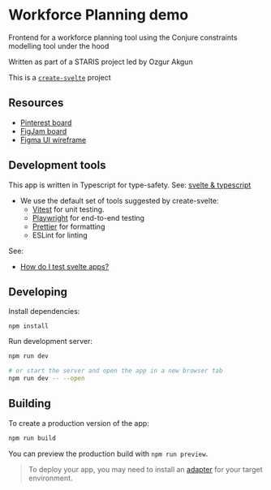 # Workforce Planning demo

Frontend for a workforce planning tool using the Conjure constraints modelling tool under the hood

Written as part of a STARIS project led by Ozgur Akgun

This is a [`create-svelte`](https://github.com/sveltejs/kit/tree/main/packages/create-svelte) project

## Resources

- [Pinterest board](https://www.pinterest.co.uk/hotdogice0/staris-2024-ui/)
- [FigJam board](https://www.figma.com/board/yIjbMS3WQcrM8b9vHYLCl3/Whiteboard?node-id=0-1&t=c8V2wENENyR81JPP-1)
- [Figma UI wireframe](https://www.figma.com/design/irzfj48pXn8jfiYQ7XBCVP/UI-Wireframe?node-id=183-23584&t=t7OhI3Lw7eZROIcT-1)

## Development tools

This app is written in Typescript for type-safety. See: [svelte & typescript](https://svelte.dev/docs/typescript)

- We use the default set of tools suggested by create-svelte:
  - [Vitest](https://vitest.dev/) for unit testing.
  - [Playwright](https://playwright.dev/) for end-to-end testing
  - [Prettier](https://prettier.io/) for formatting
  - ESLint for linting

See:

- [How do I test svelte apps?](https://svelte.dev/docs/faq#how-do-i-test-svelte-apps)

## Developing

Install dependencies:

```
npm install
```

Run development server:

```bash
npm run dev

# or start the server and open the app in a new browser tab
npm run dev -- --open
```

## Building

To create a production version of the app:

```bash
npm run build
```

You can preview the production build with `npm run preview`.

> To deploy your app, you may need to install an [adapter](https://kit.svelte.dev/docs/adapters) for your target environment.
